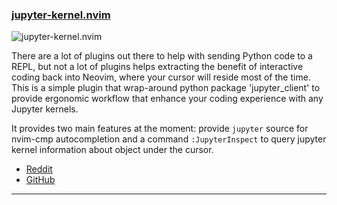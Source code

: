 <h3 id="jupyter-kernel.nvim">
  <a href="#jupyter-kernel.nvim">
    <span class="icon-text">
      <span class="icon">
        <i class="fa-solid fa-book"></i>
      </span>
    </span>
    <span>jupyter-kernel.nvim</span>
  </a>
</h3>

![jupyter-kernel.nvim](https://user-images.githubusercontent.com/12573521/221217194-c18b98ec-0100-4865-a133-9a043a09bcaf.png)

There are a lot of plugins out there to help with sending Python code to a REPL, but not a lot of plugins helps extracting the benefit of interactive coding back into Neovim, where your cursor will reside most of the time.
This is a simple plugin that wrap-around python package 'jupyter_client' to provide ergonomic workflow that enhance your coding experience with any Jupyter kernels.

It provides two main features at the moment: provide `jupyter` source for nvim-cmp autocompletion and a command `:JupyterInspect` to query jupyter kernel information about object under the cursor.

- [Reddit](https://www.reddit.com/r/neovim/comments/11bhtv3/introducing_jupyterkernelnvim_inspect_object_and/)
- [GitHub](https://github.com/lkhphuc/jupyter-kernel.nvim)

---
